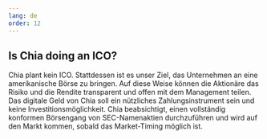 ```yaml
---
lang: de
order: 12
---
```


Is Chia doing an ICO?
-----------------------

Chia plant kein ICO. Stattdessen ist es unser Ziel, das Unternehmen an eine amerikanische Börse zu bringen. Auf diese Weise können die Aktionäre das Risiko und die Rendite transparent und offen mit dem Management teilen. Das digitale Geld von Chia soll ein nützliches Zahlungsinstrument sein und keine Investitionsmöglichkeit. Chia beabsichtigt, einen vollständig konformen Börsengang von SEC-Namenaktien durchzuführen und wird auf den Markt kommen, sobald das Market-Timing möglich ist.

